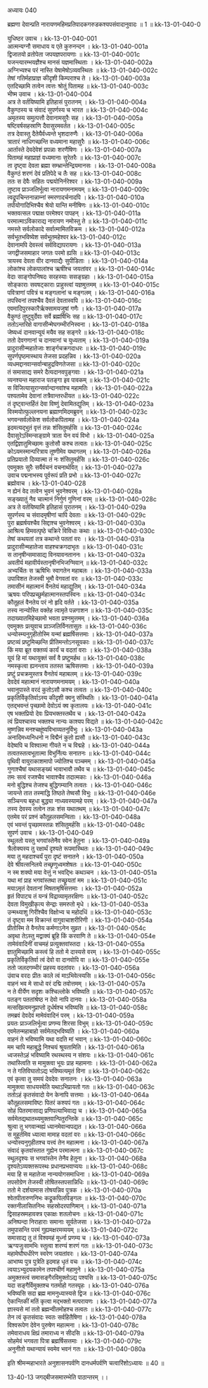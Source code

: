 अध्यायः 040

ब्रह्मणा देवान्प्रति नारायणमहिमप्रतिपादकगरुडकश्यपसंवादानुवादः ॥ 1 ॥	kk-13-01-040-0  
	
युधिष्ठर उवाच ।	kk-13-01-040-001  
आत्मन्यग्नौ समाधाय य एते कुरुनन्दन ।	kk-13-01-040-001a  
द्विजातयो व्रतोपेता जपयज्ञपरायणाः ॥	kk-13-01-040-001c  
यजन्त्यारम्भयज्ञैश्च मानसं यज्ञमास्थिताः ।	kk-13-01-040-002a  
अग्निभ्यश्च परं नास्ति येषामेषोऽव्यवस्थितः ॥	kk-13-01-040-002c  
तेषां गतिर्महाप्राज्ञ कीदृशी किम्पराश्च ते ।	kk-13-01-040-003a  
एतदिच्छामि तत्वेन त्वत्तः श्रोतुं पितामह ॥	kk-13-01-040-003c  
भीष्म उवाच ।	kk-13-01-040-004  
अत्र ते वर्तयिष्यामि इतिहासं पुरातनम् ।	kk-13-01-040-004a  
वैकुण्ठस्य च संवादं सुपर्णस्य च भारत ॥	kk-13-01-040-004c  
अमृतस्य समुत्पत्तौ देवानामसुरैः सह ।	kk-13-01-040-005a  
षष्टिवर्षसहस्राणि दैवासुरमवर्तत ।	kk-13-01-040-005c  
तत्र देवास्तु दैतेयैर्वध्यन्ते भृशदारुणैः ।	kk-13-01-040-006a  
त्रातारं नाधिगच्छन्ति वध्यमाना महासुरैः ॥	kk-13-01-040-006c  
आर्तास्ते देवदेवेशं प्रपन्नाः शरणैषिणः ।	kk-13-01-040-007a  
पितामहं महाप्राज्ञं वध्यमानाः सुरेतरैः ॥	kk-13-01-040-007c  
ता दृष्ट्वा देवता ब्रह्मा सम्भ्रान्तेन्द्रियमानसः ।	kk-13-01-040-008a  
वैकुण्ठं शरणं देवं प्रतिपेदे च तैः सह ॥	kk-13-01-040-008c  
ततः स देवैः सहितः पद्मयोनिर्नरेश्वर ।	kk-13-01-040-009a  
तुष्टाव प्राञ्जलिर्भूत्वा नारायणमनामयम् ॥	kk-13-01-040-009c  
त्वद्रूपचिन्तनान्नाम्नां स्मरणादर्चनादपि ।	kk-13-01-040-010a  
तपोयोगादिभिश्चैव श्रेयो यान्ति मनीषिणः ॥	kk-13-01-040-010c  
भक्तवत्सल पद्माक्ष परमेश्वर पापहन् ।	kk-13-01-040-011a  
परमात्माऽविकाराद्य नारायण नमोस्तु ते ॥	kk-13-01-040-011c  
नमस्ते सर्वलोकादे सर्वात्मामितविक्रम ।	kk-13-01-040-012a  
सर्वभूतभविष्येश सर्वभूतमहेश्वर	kk-13-01-040-012c  
देवानामपि देवस्त्वं सर्वविद्यापरायणः ।	kk-13-01-040-013a  
जगद्वीजसमाहार जगतः परमो ह्यसि ॥	kk-13-01-040-013c  
त्रायस्व देवता वीर दानवाद्यैः सुपीडिताः ।	kk-13-01-040-014a  
लोकांश्च लोकपालांश्च ऋषींश्च जयतांवर ॥	kk-13-01-040-014c  
वेदाः साङ्गोपनिषदः सरहस्याः ससङ्ग्रहाः ।	kk-13-01-040-015a  
सोङ्काराः सवषट्काराः प्राहुस्त्वां यज्ञमुत्तमम् ॥	kk-13-01-040-015c  
पवित्राणां पवित्रं च मङ्गलानां च मङ्गलम् ।	kk-13-01-040-016a  
तपस्विनां तपश्चैव दैवतं देवतास्वपि ॥	kk-13-01-040-016c  
एवमादिपुरस्कारैर्ऋक्सामयजुषां गणैः ।	kk-13-01-040-017a  
वैकुण्ठं तुष्टुवुर्देवाः सर्वे ब्रह्मर्षिभिः सह ॥	kk-13-01-040-017c  
ततोऽन्तरिक्षे वागासीन्मेघगम्भीरनिस्वना ।	kk-13-01-040-018a  
जेष्यध्वं दानवान्यूयं मयैव सह सङ्गरे ॥	kk-13-01-040-018c  
ततो देवगणानां च दानवानां च युध्यताम् ।	kk-13-01-040-019a  
प्रादुरासीन्महातेजाः शार्ङ्गचक्रगदाधरः ॥	kk-13-01-040-019c  
सुपर्णपृष्ठमास्थाय तेजसा प्रदहन्निव ।	kk-13-01-040-020a  
व्यधमद्दानवान्सर्वान्बाहुद्रविणतेजसा ॥	kk-13-01-040-020c  
तं समासाद्य समरे दैत्यदानवपुङ्गवाः ।	kk-13-01-040-021a  
व्यनश्यन्त महाराज पतङ्गा इव पावकम् ॥	kk-13-01-040-021c  
स विजित्यासुरान्सर्वान्दानवांश्च महामतिः ।	kk-13-01-040-022a  
पश्यतामेव देवानां तत्रैवान्तरधीयत ॥	kk-13-01-040-022c  
तं दृष्ट्वान्तर्हितं देवा विष्णुं देवामितद्युतिम् ।	kk-13-01-040-023a  
विस्मयोत्फुल्लनयना ब्रह्माणमिदमब्रुवन् ॥	kk-13-01-040-023c  
भगवन्सर्वलोकेश सर्वलोकपितामह ।	kk-13-01-040-024a  
इदमत्यद्भुतं वृत्तं तन्नः शंसितुमर्हसि ॥	kk-13-01-040-024c  
दैवासुरेऽस्मिन्सङ्ग्रामे त्राता येन वयं विभो ।	kk-13-01-040-025a  
एतद्विज्ञातुमिच्छामः कुतोसौ कश्च तत्वतः ॥	kk-13-01-040-025c  
कोऽयमस्मान्परित्राय तूष्णीमेव यथागतम् ।	kk-13-01-040-026a  
प्रतिप्रयातो दिव्यात्मा तं नः शंसितुमर्हसि ॥	kk-13-01-040-026c  
एवमुक्तः सुरैः सर्वैर्वचनं वचनार्थवित् ।	kk-13-01-040-027a  
उवाच पद्मनाभस्य पूर्वरूपं प्रति प्रभो ॥	kk-13-01-040-027c  
ब्रह्मोवाच ।	kk-13-01-040-028  
न ह्येनं वेद तत्वेन भुवनं भुवनेश्वरम् ।	kk-13-01-040-028a  
सङ्ख्यातुं नैव चात्मानं निर्गुणं गुणिनां वरम् ॥	kk-13-01-040-028c  
अत्र ते वर्तयिष्यामि इतिहासं पुरातनम् ।	kk-13-01-040-029a  
सुपर्णस्य च संवादमृषीणां चापि देवताः ॥	kk-13-01-040-029c  
पुरा ब्रह्मर्षयश्चैव सिद्दाश्च भुवनेश्वरम् ।	kk-13-01-040-030a  
आश्रित्य हिमवत्पृष्ठे चक्रिरे विविधाः कथाः ॥	kk-13-01-040-030c  
तेषां कथयतां तत्र कथान्ते पततां वरः ।	kk-13-01-040-031a  
प्रादुरासीन्महातेजा वाहश्चक्रगदाभृतः ॥	kk-13-01-040-031c  
स तानृषीन्समासाद्य विनयावनताननः ।	kk-13-01-040-032a  
अवतीर्य महावीर्यस्तानृषीनभिजग्मिवान् ॥	kk-13-01-040-032c  
अभ्यर्चितः स ऋषिभिः स्वागतेन महाबलः ।	kk-13-01-040-033a  
उपाविशत तेजस्वी भूमौ वेगवतां वरः ॥	kk-13-01-040-033c  
तमासीनं महात्मानं वैनतेयं महाद्युतिम् ।	kk-13-01-040-034a  
ऋषयः परिपप्रच्छुर्महात्मानस्तपस्विनः ॥	kk-13-01-040-034c  
कौतूहलं वैनतेय परं नो हृदि वर्तते ।	kk-13-01-040-035a  
तस्य नान्योस्ति वक्तेह त्वामृते पन्नगाशन ॥	kk-13-01-040-035c  
तदाख्यातमिहेच्छामो भवता प्रश्नमुत्तमम् ।	kk-13-01-040-036a  
एवमुक्तः प्रत्युवाच प्राञ्जलिर्विनतासुतः ॥	kk-13-01-040-036c  
धन्योस्म्यनुगृहीतोस्मि यन्मां ब्रह्मर्षिसत्तमाः ।	kk-13-01-040-037a  
प्रष्टव्यं प्रष्टुमिच्छन्ति प्रीतिमन्तोऽनसूयकाः ॥	kk-13-01-040-037c  
किं मया ब्रूत वक्तव्यं कार्यं च वदतां वराः ।	kk-13-01-040-038a  
यूयं हि मां यथायुक्तं सर्वं वै प्रष्टुमर्हथ ॥	kk-13-01-040-038c  
नमस्कृत्वा ह्यनन्ताय ततस्त ऋषिसत्तमाः ।	kk-13-01-040-039a  
प्रष्टुं प्रचक्रमुस्तत्र वैनतेयं महाबलम् ॥	kk-13-01-040-039c  
देवदेवं महात्मानं नारायणमनामयम् ।	kk-13-01-040-040a  
भवानुपास्ते वरदं कुतोऽसौ कश्च तत्वतः ॥	kk-13-01-040-040c  
प्रकृतिर्विकृतिर्वाऽस्य कीदृशी क्वनु संस्थितिः ।	kk-13-01-040-041a  
एतद्भवन्तं पृच्छामो देवोऽयं क्व कृतालयः ॥	kk-13-01-040-041c  
एष  भक्तप्रियो देवः प्रियभक्तस्तथैव च ।	kk-13-01-040-042a  
त्वं प्रियश्चास्य भक्तश्च नान्यः काश्यप विद्यते ॥	kk-13-01-040-042c  
मुष्णन्निव मनश्चक्षूंष्यविभाव्यतनुर्विभुः ।	kk-13-01-040-043a  
अनादिमध्यनिधनो न विद्मैनं कुतो ह्यसौ ॥	kk-13-01-040-043c  
वेदेष्वपि च विश्वात्मा गीयते न च विद्महे ।	kk-13-01-040-044a  
तत्वतस्तत्वभूतात्मा विभुर्नित्यः सनातनः ॥	kk-13-01-040-044c  
पृथिवी वायुराकाशमापो ज्योतिश्च पञ्चमम् ।	kk-13-01-040-045a  
गुणाश्चैषां यथासङ्ख्यं भावाभावौ तथैव च ॥	kk-13-01-040-045c  
तमः सत्वं रजश्चैव भावाश्चैव तदात्मकाः ।	kk-13-01-040-046a  
मनो बुद्धिश्च तेजश्च बुद्धिगम्यानि तत्वतः ।	kk-13-01-040-046c  
जायन्ते तात तस्माद्धि तिष्ठते तेष्वसौ विभुः ॥	kk-13-01-040-046e  
सञ्चिन्त्य बहुधा बुद्ध्या नाध्यवस्यामहे परम् ।	kk-13-01-040-047a  
तस्य देवस्य तत्वेन तन्नः शंस यथातथम् ॥	kk-13-01-040-047c  
एतमेव परं प्रश्नं कौतूहलसमन्विताः ।	kk-13-01-040-048a  
एवं भवन्तं पृच्छामस्तन्नः शंसितुमर्हसि ॥	kk-13-01-040-048c  
सुपर्ण उवाच ।	kk-13-01-040-049  
स्थूलतो यस्तु भगवांस्तेनैव स्वेन हेतुना ।	kk-13-01-040-049a  
त्रैलोक्यस्य तु रक्षार्थं दृश्यते रूपमास्थितः ॥	kk-13-01-040-049c  
मया तु महदाश्चर्यं पुरा दृष्टं सनातने ।	kk-13-01-040-050a  
देवे श्रीवत्सनिलये तच्छृणुध्वमशेषतः ॥	kk-13-01-040-050c  
न स्म शक्यो मया वेत्तुं न भवद्भिः कथञ्चन ।	kk-13-01-040-051a  
यथा मां प्राह भगवांस्तथा तच्छ्रूयतां मम ॥	kk-13-01-040-051c  
मयाऽमृतं देवतानां मिषतामृषिसत्तमाः ।	kk-13-01-040-052a  
हृतं विपाट्य तं यन्त्रं विद्राव्यामृतरक्षिणः ॥	kk-13-01-040-052c  
देवता विमुखीकृत्य सेन्द्राः समरुतो मृधे ।	kk-13-01-040-053a  
उन्मथ्याशु गिरींश्चैव विक्षोभ्य च महोदधिं ॥	kk-13-01-040-053c  
तं दृष्ट्वा मम विक्रान्तं वागुवाचाशरीरिणी ।	kk-13-01-040-054a  
प्रीतोस्मि ते वैनतेय कर्मणाऽनेन सुव्रत ।	kk-13-01-040-054c  
अवृथा तेऽस्तु मद्वाक्यं ब्रूहि किं करवाणि ते ॥	kk-13-01-040-054e  
तामेवंवादिनीं वाचमहं प्रत्युक्तवांस्तदा ।	kk-13-01-040-055a  
ज्ञातुमिच्छामि कस्त्वं हि ततो मे दास्यसे वरम् ।	kk-13-01-040-055c  
प्रकृतिर्विकृतिर्वा त्वं देवो वा दानवोपि वा ॥	kk-13-01-040-055e  
ततो जलदगम्भीरं प्रहस्य वदतांवरः ।	kk-13-01-040-056a  
उंवाच वरदः प्रीतः काले त्वं माऽभिवेत्स्यसि ॥	kk-13-01-040-056c  
वाहनं भव मे साधो वरं दद्मि तवोत्तमम् ।	kk-13-01-040-057a  
न ते वीर्येण सदृशः कश्चिल्लोके भविष्यति ॥	kk-13-01-040-057c  
पतङ्ग पततांश्रेष्ठ न देवो नापि दानवः ।	kk-13-01-040-058a  
मत्सखित्वमनुप्राप्तो दुर्धर्षश्च भविष्यसि ॥	kk-13-01-040-058c  
तमब्रवं देवदेवं मामेवंवादिनं परम् ।	kk-13-01-040-059a  
प्रयतः प्राञ्जलिर्भूत्वा प्रणम्य शिरसा विभुम् ॥	kk-13-01-040-059c  
एवमेतन्महाबाहो सर्वमेतद्भविष्यति ।	kk-13-01-040-060a  
वाहनं ते भविष्यामि यथा वदति मां भवान् ॥	kk-13-01-040-060c  
मम चापि महाबुद्धे निश्चयं श्रूयतामिति ।	kk-13-01-040-061a  
ध्वजस्तेऽहं भविष्यामि रथस्थस्य न संशयः ॥	kk-13-01-040-061c  
तथास्त्विति स मामुक्त्वा भूयः प्राह महामनाः ।	kk-13-01-040-062a  
न ते गतिविघातोऽद्य भविष्यत्यमृतं विना ॥	kk-13-01-040-062c  
एवं कृत्वा तु समयं देवदेवः सनातनः ।	kk-13-01-040-063a  
मामुक्त्वा साधयस्वेति यथाऽभिप्रायतो गतः ॥	kk-13-01-040-063c  
ततोऽहं कृतसंवादो येन केनापि सत्तमाः ।	kk-13-01-040-064a  
कौतूहलसमाविष्टः पितरं कश्यपं गतः ॥	kk-13-01-040-064c  
सोहं पितरमासाद्य प्रणिपत्याभिवाद्य च ।	kk-13-01-040-065a  
सर्वमेतद्यथातथ्यमुक्तवान्पितुरन्तिके ॥	kk-13-01-040-065c  
श्रुत्वा तु भगवान्मह्यं ध्यानमेवान्वपद्यत ।	kk-13-01-040-066a  
स मुहूर्तमिव ध्यात्वा मामाह वदतां वरः ॥	kk-13-01-040-066c  
धन्योस्यनुगृहीतश्च यत्त्वं तेन महात्मना ।	kk-13-01-040-067a  
संवादं कृतवांस्तात गुह्येन परमात्मना ॥	kk-13-01-040-067c  
स्थूलदृश्यः स भगवांस्तेन तेनैव हेतुना ।	kk-13-01-040-068a  
दृश्यतेऽव्यक्तरूपस्थः प्रधानप्रभवाप्ययः ॥	kk-13-01-040-068c  
मया हि स महातेजा नान्ययोगसमाधिना ।	kk-13-01-040-069a  
तपसोग्रेण तेजस्वी तोषितस्तपसान्निधिः ॥	kk-13-01-040-069c  
ततो मे दर्शयामास तोषयन्निव पुत्रक ।	kk-13-01-040-070a  
श्वेतपीतारुणनिभः कद्रूकपिलपिङ्गलः ॥	kk-13-01-040-070c  
रक्तनीलासितनिभः सहस्रोदरपाणिमान् ।	kk-13-01-040-071a  
द्विसाहस्रमहावक्त्र एकाक्षः शतलोचनः ॥	kk-13-01-040-071c  
अनिष्पन्दा निराहाराः समानाः सूर्यतेजसा ।	kk-13-01-040-072a  
तमुपासन्ति परमं गुह्यमक्षरमव्ययम् ॥	kk-13-01-040-072c  
समासाद्य तु तं विश्वमहं मूर्ध्ना प्रणम्य च ।	kk-13-01-040-073a  
ऋग्यजुःसामभिः स्तुत्वा शरण्यं शरणं गतः ॥	kk-13-01-040-073c  
महामेघौघधीरेण स्वरेण जयतांवरः ।	kk-13-01-040-074a  
आभाष्य पुत्र पुत्रेति इदमाह धृतं वचः ॥	kk-13-01-040-074c  
त्वयाऽभ्युदयकामेन तपश्चीर्णं महामुने ।	kk-13-01-040-075a  
अमुक्तस्त्वं समासङ्गैरविमुक्तोऽद्य पश्यसि ॥	kk-13-01-040-075c  
यदा सङ्गैर्विमुक्तश्च गतमोहो गतस्पृहः ।	kk-13-01-040-076a  
भविष्यसि सदा ब्रह्म मामनुध्यास्यसे द्विज ॥	kk-13-01-040-076c  
ऐकान्तिकीं मतिं कृत्वा मद्भक्तो मत्परायणः ।	kk-13-01-040-077a  
ज्ञास्यसे मां ततो ब्रह्मन्वीतमोहश्च तत्वतः ॥	kk-13-01-040-077c  
तेन त्वं कृतसंवादः स्वतः सर्वहितैषिणा ।	kk-13-01-040-078a  
विश्वरूपेण देवेन पुरुषेण महात्मना ।	kk-13-01-040-078c  
तमेवाराधय क्षिप्रं तमाराध्य न सीदसि ॥	kk-13-01-040-079a  
सोहमेवं भगवता पित्रा ब्रह्मर्षिसत्तमाः ।	kk-13-01-040-079c  
अनुनीतो यथान्यायं स्वमेव भवनं गतः ॥	kk-13-01-040-080a  
	
इति श्रीमन्महाभारते अनुशासनपर्वणि दानधर्मपर्वणि चत्वारिंशोऽध्यायः ॥ 40 ॥

13-40-13 जगद्बीजसमारम्भेति पाठान्तरम् ।।	
